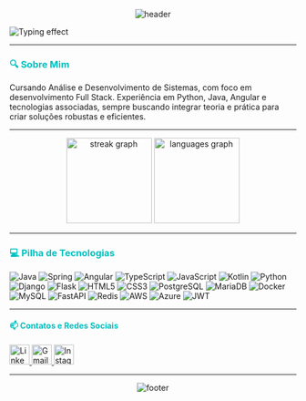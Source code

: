 <p align="center">
  <img src="https://capsule-render.vercel.app/api?type=waving&color=00bfbf&height=120&section=header" alt="header" />
</p>


<p align="left">
  <img src="https://readme-typing-svg.herokuapp.com?font=Fira+Code&duration=3000&pause=1000&color=00F7FF&width=435&lines=👋+Bem-vindos!+Meu+nome+é+Lucas.;Desenvolvedor+Fullstack;Entusiasta+de+Tecnologia" alt="Typing effect" />
</p>

---

<h3 align="left" style="color: #00bfbf;">🔍 Sobre Mim</h3>
<p align="left">Cursando Análise e Desenvolvimento de Sistemas, com foco em desenvolvimento Full Stack. Experiência em Python, Java, Angular e tecnologias associadas, sempre buscando integrar teoria e prática para criar soluções robustas e eficientes.</p>

---

<div align="center">
  <img src="https://streak-stats.demolab.com?user=LuccasOlivier&locale=en&mode=daily&theme=dark&hide_border=true&ring=058082&fire=058082&currStreakLabel=058082" height="150" alt="streak graph" />
  <img src="https://github-readme-stats.vercel.app/api/top-langs?username=LuccasOlivier&locale=en&hide_title=true&layout=compact&card_width=320&langs_count=5&theme=dark&hide_border=true&title_color=058082&icon_color=058082&text_color=FFFFFF&bg_color=00000000" height="150" alt="languages graph" />
</div>



---

<h3 align="left" style="color: #00bfbf;">💻 Pilha de Tecnologias</h3>
<div align="left">
    <img src="https://img.shields.io/badge/java-%23ED8B00.svg?style=for-the-badge&logo=openjdk&logoColor=white" alt="Java"/>
    <img src="https://img.shields.io/badge/spring-%236DB33F.svg?style=for-the-badge&logo=spring&logoColor=white" alt="Spring"/>
    <img src="https://img.shields.io/badge/angular-%23DD0031.svg?style=for-the-badge&logo=angular&logoColor=white" alt="Angular"/>
    <img src="https://img.shields.io/badge/typescript-%23007ACC.svg?style=for-the-badge&logo=typescript&logoColor=white" alt="TypeScript"/>
    <img src="https://img.shields.io/badge/javascript-%23323330.svg?style=for-the-badge&logo=javascript&logoColor=%23F7DF1E" alt="JavaScript"/>
    <img src="https://img.shields.io/badge/kotlin-%237F52FF.svg?style=for-the-badge&logo=kotlin&logoColor=white" alt="Kotlin"/>
    <img src="https://img.shields.io/badge/python-3670A0?style=for-the-badge&logo=python&logoColor=ffdd54" alt="Python"/>
    <img src="https://img.shields.io/badge/django-%23092E20.svg?style=for-the-badge&logo=django&logoColor=white" alt="Django"/>
    <img src="https://img.shields.io/badge/flask-%23000000.svg?style=for-the-badge&logo=flask&logoColor=white" alt="Flask"/>
    <img src="https://img.shields.io/badge/html5-%23E34F26.svg?style=for-the-badge&logo=html5&logoColor=white" alt="HTML5"/>
    <img src="https://img.shields.io/badge/css3-%231572B6.svg?style=for-the-badge&logo=css3&logoColor=white" alt="CSS3"/>
    <img src="https://img.shields.io/badge/postgres-%23316192.svg?style=for-the-badge&logo=postgresql&logoColor=white" alt="PostgreSQL"/>
    <img src="https://img.shields.io/badge/mariadb-003545.svg?style=for-the-badge&logo=mariadb&logoColor=white" alt="MariaDB"/>
    <img src="https://img.shields.io/badge/docker-%230db7ed.svg?style=for-the-badge&logo=docker&logoColor=white" alt="Docker"/>
    <img src="https://img.shields.io/badge/mysql-4479A1.svg?style=for-the-badge&logo=mysql&logoColor=white" alt="MySQL"/>
    <img src="https://img.shields.io/badge/fastapi-005571.svg?style=for-the-badge&logo=fastapi" alt="FastAPI"/>
    <img src="https://img.shields.io/badge/redis-%23DD0031.svg?style=for-the-badge&logo=redis&logoColor=white" alt="Redis"/>
    <img src="https://img.shields.io/badge/aws-%23FF9900.svg?style=for-the-badge&logo=amazon-aws&logoColor=white" alt="AWS"/>
    <img src="https://img.shields.io/badge/azure-%230072C6.svg?style=for-the-badge&logo=microsoftazure&logoColor=white" alt="Azure"/>
    <img src="https://img.shields.io/badge/jwt-black.svg?style=for-the-badge&logo=JSON%20web%20tokens" alt="JWT"/>
</div>

---

<h4 align="left" style="color: #00bfbf;">📫 Contatos e Redes Sociais</h4>
<div align="left">
  <a href="https://www.linkedin.com/in/lucas-olivier95/" target="_blank">
    <img src="https://img.shields.io/badge/LinkedIn-%230077B5.svg?style=for-the-badge&logo=linkedin&logoColor=white" height="35" alt="LinkedIn logo" />
  </a>
  <a href="https://mail.google.com/mail/?view=cm&fs=1&to=lucas.olivier.dev@gmail.com" target="_blank">
    <img src="https://img.shields.io/badge/Gmail-%23D14836.svg?style=for-the-badge&logo=gmail&logoColor=white" height="35" alt="Gmail logo" />
  </a>
  <a href="https://www.instagram.com/olivier.luccas/" target="_blank">
    <img src="https://img.shields.io/badge/Instagram-%23E4405F.svg?style=for-the-badge&logo=instagram&logoColor=white" height="35" alt="Instagram logo" />
  </a>
</div>

---

<p align="center">
  <img src="https://capsule-render.vercel.app/api?type=waving&color=00bfbf&height=120&section=footer" alt="footer" />
</p>

